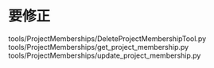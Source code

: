 # 要修正

tools/ProjectMemberships/DeleteProjectMembershipTool.py
tools/ProjectMemberships/get_project_membership.py
tools/ProjectMemberships/update_project_membership.py



